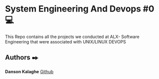 # System Engineering And Devops #0 :computer:
This Repo contains all the projects we conducted at ALX- Software Engineering that were
associated with UNIX/LINUX DEVOPS

## Authors :black_nib:
**Danson Kalaghe**
                  [Github](https://github.com/lowercaselife)
